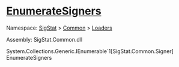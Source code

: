# [EnumerateSigners](./Svc2004Loader-100663943.md)

Namespace: [SigStat]() > [Common](./../../README.md) > [Loaders](./../README.md)

Assembly: SigStat.Common.dll

System.Collections.Generic.IEnumerable`1[SigStat.Common.Signer]   EnumerateSigners    
